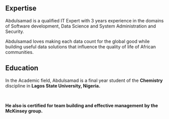 <h2>Expertise</h2>
<p>Abdulsamad is a qualified IT Expert with 3 years experience in the domains of Software development, Data Science and System Administration and Security.</p>

<p>Abdulsamad loves making each data count for the global good while building useful data solutions that influence the quality of life of African communities.</p>

<h2><b>Education</b></h2>
<p>In the Academic field, Abdulsamad is a final year student of the <strong>Chemistry</strong> discipline in <b>Lagos State University, Nigeria.</p><br>

<p> He also is certified for team building and effective management by the McKinsey group. </p>
<!---
SteloyBits/SteloyBits is a ✨ special ✨ repository because its `README.md` (this file) appears on your GitHub profile.
You can click the Preview link to take a look at your changes.
--->
